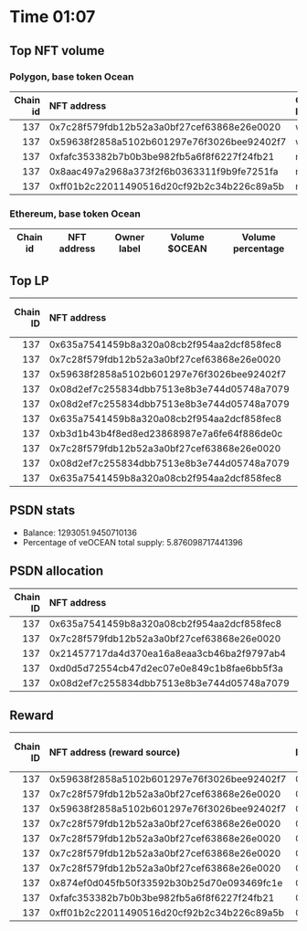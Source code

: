 # Time 01:07
## Top NFT volume
### Polygon, base token Ocean
|   Chain id | NFT address                                | Owner label   |   Volume $mOCEAN |   Volume percentage |
|-----------:|:-------------------------------------------|:--------------|-----------------:|--------------------:|
|        137 | 0x7c28f579fdb12b52a3a0bf27cef63868e26e0020 | wallet_4      |           300000 |            20.9901  |
|        137 | 0x59638f2858a5102b601297e76f3026bee92402f7 | wallet_4      |           300000 |            20.9901  |
|        137 | 0xfafc353382b7b0b3be982fb5a6f8f6227f24fb21 | nan           |           150000 |            10.495   |
|        137 | 0x8aac497a2968a373f2f6b0363311f9b9fe7251fa | nan           |           146997 |            10.2849  |
|        137 | 0xff01b2c22011490516d20cf92b2c34b226c89a5b | nan           |           141750 |             9.91781 |

### Ethereum, base token Ocean
| Chain id   | NFT address   | Owner label   | Volume $OCEAN   | Volume percentage   |
|------------|---------------|---------------|-----------------|---------------------|

## Top LP
|   Chain ID | NFT address                                | LP address   |   Allocation (veOCEAN) |   Percent of its balance | LP label   |
|-----------:|:-------------------------------------------|:-------------|-----------------------:|-------------------------:|:-----------|
|        137 | 0x635a7541459b8a320a08cb2f954aa2dcf858fec8 | 0x8475b523   |                 703706 |                 0.544221 | psdn       |
|        137 | 0x7c28f579fdb12b52a3a0bf27cef63868e26e0020 | 0xf0a88025   |                 274249 |                 0.475    | wallet_1   |
|        137 | 0x59638f2858a5102b601297e76f3026bee92402f7 | 0xf0a88025   |                 259815 |                 0.45     | wallet_1   |
|        137 | 0x08d2ef7c255834dbb7513e8b3e744d05748a7079 | 0x663052ad   |                 241955 |                 0.485    | wallet_3   |
|        137 | 0x08d2ef7c255834dbb7513e8b3e744d05748a7079 | 0x8978be1b   |                 193757 |                 0.485    | wallet_5   |
|        137 | 0x635a7541459b8a320a08cb2f954aa2dcf858fec8 | 0x5cdc664b   |                 145947 |                 0.96     | unknown    |
|        137 | 0xb3d1b43b4f8ed8ed23868987e7a6fe64f886de0c | 0x663052ad   |                 139685 |                 0.28     | wallet_3   |
|        137 | 0x7c28f579fdb12b52a3a0bf27cef63868e26e0020 | 0xcf8a4b99   |                 136726 |                 0.485    | wallet_2   |
|        137 | 0x08d2ef7c255834dbb7513e8b3e744d05748a7079 | 0xb1e24789   |                 128709 |                 0.905    | unknown    |
|        137 | 0x635a7541459b8a320a08cb2f954aa2dcf858fec8 | 0x663052ad   |                 117236 |                 0.235    | wallet_3   |

## PSDN stats
- Balance: 1293051.9450710136
- Percentage of veOCEAN total supply: 5.876098717441396
## PSDN allocation
|   Chain ID | NFT address                                |   Allocation (veOCEAN) |   Percent of its balance |
|-----------:|:-------------------------------------------|-----------------------:|-------------------------:|
|        137 | 0x635a7541459b8a320a08cb2f954aa2dcf858fec8 |               703706   |                0.544221  |
|        137 | 0x7c28f579fdb12b52a3a0bf27cef63868e26e0020 |               115962   |                0.0896805 |
|        137 | 0x21457717da4d370ea16a8eaa3cb46ba2f9797ab4 |                87114.8 |                0.0673715 |
|        137 | 0xd0d5d72554cb47d2ec07e0e849c1b8fae6bb5f3a |                79996   |                0.061866  |
|        137 | 0x08d2ef7c255834dbb7513e8b3e744d05748a7079 |                74013   |                0.057239  |

## Reward
|   Chain ID | NFT address (reward source)                | LP address   |   Reward amount (OCEAN) | LP label   |
|-----------:|:-------------------------------------------|:-------------|------------------------:|:-----------|
|        137 | 0x59638f2858a5102b601297e76f3026bee92402f7 | 0xf0a88025   |                3887.24  | wallet_1   |
|        137 | 0x7c28f579fdb12b52a3a0bf27cef63868e26e0020 | 0xf0a88025   |                3422.18  | wallet_1   |
|        137 | 0x59638f2858a5102b601297e76f3026bee92402f7 | 0xcf8a4b99   |                1750.39  | wallet_2   |
|        137 | 0x7c28f579fdb12b52a3a0bf27cef63868e26e0020 | 0xcf8a4b99   |                1706.11  | wallet_2   |
|        137 | 0x7c28f579fdb12b52a3a0bf27cef63868e26e0020 | 0x8475b523   |                1447.01  | psdn       |
|        137 | 0x7c28f579fdb12b52a3a0bf27cef63868e26e0020 | 0x655efe6e   |                1221.92  | wallet_6   |
|        137 | 0x7c28f579fdb12b52a3a0bf27cef63868e26e0020 | 0xf062d1b3   |                 778.388 | wallet_8   |
|        137 | 0x874ef0d045fb50f33592b30b25d70e093469fc1e | 0x8475b523   |                 704.615 | psdn       |
|        137 | 0xfafc353382b7b0b3be982fb5a6f8f6227f24fb21 | 0x8475b523   |                 699.067 | psdn       |
|        137 | 0xff01b2c22011490516d20cf92b2c34b226c89a5b | 0x8475b523   |                 699.067 | psdn       |
